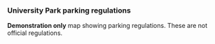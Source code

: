 ### University Park parking regulations

**Demonstration only** map showing parking regulations. These are not official regulations.
